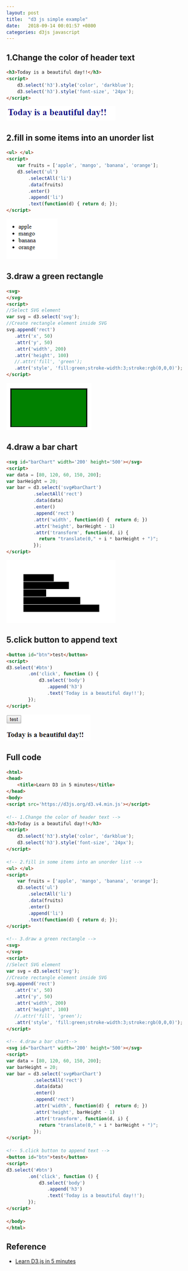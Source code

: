 ```yaml
---
layout: post
title:  "d3 js simple example"
date:   2018-09-14 00:01:57 +0800
categories: d3js javascript
---
```

## 1.Change the color of header text
```html
<h3>Today is a beautiful day!!</h3>
<script>
    d3.select('h3').style('color', 'darkblue');
    d3.select('h3').style('font-size', '24px');
</script>
```
![d3-change-header-color](/assets/d3-change-header-color.PNG)

## 2.fill in some items into an unorder list 
```html
<ul> </ul>
<script>
    var fruits = ['apple', 'mango', 'banana', 'orange'];
    d3.select('ul')
        .selectAll('li')
        .data(fruits)
        .enter()
        .append('li')
        .text(function(d) { return d; });
</script>
```
![d3-fill-item-into-list](/assets/d3-fill-item-into-list.PNG)

## 3.draw a green rectangle 
```html
<svg>
</svg>
<script>
//Select SVG element
var svg = d3.select('svg');
//Create rectangle element inside SVG
svg.append('rect')
   .attr('x', 50)
   .attr('y', 50)
   .attr('width', 200)
   .attr('height', 100)
   //.attr('fill', 'green');
   .attr('style', 'fill:green;stroke-width:3;stroke:rgb(0,0,0)');
</script>
```
![d3-draw-rectangle](/assets/d3-draw-rectangle.PNG)


## 4.draw a bar chart
```html
<svg id="barChart" width='200' height='500'></svg>
<script>
var data = [80, 120, 60, 150, 200];
var barHeight = 20;
var bar = d3.select('svg#barChart')
          .selectAll('rect')
          .data(data)
          .enter()
          .append('rect')
          .attr('width', function(d) {  return d; })
          .attr('height', barHeight - 1)
          .attr('transform', function(d, i) {
            return "translate(0," + i * barHeight + ")";
          });
</script>
```
![d3-draw-bar-chart](/assets/d3-draw-bar-chart.PNG)


## 5.click button to append text 
```html
<button id="btn">test</button>
<script>
d3.select('#btn')
        .on('click', function () {
            d3.select('body')
               .append('h3')
               .text('Today is a beautiful day!!');
        });
</script>
```
![d3-click-button-append-text](/assets/d3-click-button-append-text.PNG)


## Full code
```html
<html>
<head>
    <title>Learn D3 in 5 minutes</title>
</head>
<body>
<script src='https://d3js.org/d3.v4.min.js'></script>

<!-- 1.Change the color of header text -->
<h3>Today is a beautiful day!!</h3>
<script>
    d3.select('h3').style('color', 'darkblue');
    d3.select('h3').style('font-size', '24px');
</script>

<!-- 2.fill in some items into an unorder list -->
<ul> </ul>
<script>
    var fruits = ['apple', 'mango', 'banana', 'orange'];
    d3.select('ul')
        .selectAll('li')
        .data(fruits)
        .enter()
        .append('li')
        .text(function(d) { return d; });
</script>

<!-- 3.draw a green rectangle -->
<svg>
</svg>
<script>
//Select SVG element
var svg = d3.select('svg');
//Create rectangle element inside SVG
svg.append('rect')
   .attr('x', 50)
   .attr('y', 50)
   .attr('width', 200)
   .attr('height', 100)
   //.attr('fill', 'green');
   .attr('style', 'fill:green;stroke-width:3;stroke:rgb(0,0,0)');
</script>

<!-- 4.draw a bar chart-->
<svg id="barChart" width='200' height='500'></svg>
<script>
var data = [80, 120, 60, 150, 200];
var barHeight = 20;
var bar = d3.select('svg#barChart')
          .selectAll('rect')
          .data(data)
          .enter()
          .append('rect')
          .attr('width', function(d) {  return d; })
          .attr('height', barHeight - 1)
          .attr('transform', function(d, i) {
            return "translate(0," + i * barHeight + ")";
          });
</script>

<!-- 5.click button to append text -->
<button id="btn">test</button>
<script>
d3.select('#btn')
        .on('click', function () {
            d3.select('body')
               .append('h3')
               .text('Today is a beautiful day!!');
        });
</script>

</body>
</html>
```

## Reference
* [Learn D3.js in 5 minutes](https://medium.freecodecamp.org/learn-d3-js-in-5-minutes-c5ec29fb0725)

